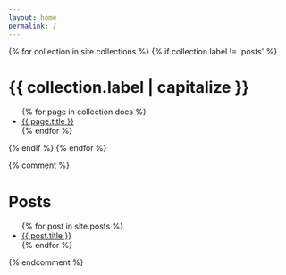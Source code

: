```yaml
---
layout: home
permalink: /
---
```

{% for collection in site.collections %}
{% if collection.label != 'posts' %}
  <h1>{{ collection.label | capitalize }}</h1>
  <ul>
    {% for page in collection.docs %}
      <li>
        <a href="{{ page.url }}">{{ page.title }}</a>
      </li>
    {% endfor %}
  </ul>
{% endif %}
{% endfor %}


{% comment %}
<h1>Posts</h1>
<ul>
  {% for post in site.posts %}
    <li>
      <a href="{{ post.url }}">{{ post.title }}</a>
    </li>
  {% endfor %}
</ul>
{% endcomment %}
